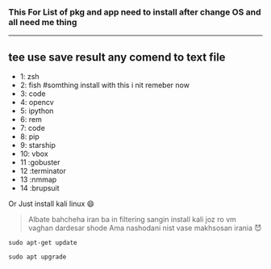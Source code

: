 ### This For List of pkg and app need to install after change OS and all need me thing
------

## tee use save result any comend to text file

* 1: zsh
* 2: fish #somthing install with this i nit remeber now
* 3: code
* 4: opencv
* 5: ipython
* 6: rem
* 7: code
* 8: pip
* 9: starship
* 10: vbox
* 11 :gobuster
* 12 :terminator
* 13 :nmmap
* 14 :brupsuit

Or Just install kali linux 😄 

 
> Albate bahcheha iran ba in filtering sangin install kali joz ro vm vaghan dardesar shode
> Ama nashodani nist vase makhsosan irania 😈

```
sudo apt-get update
```
```
sudo apt upgrade
```
